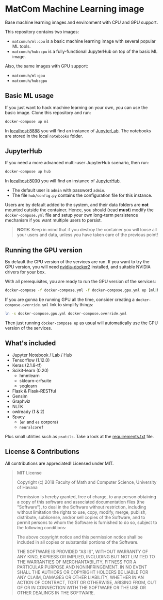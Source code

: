 # MatCom Machine Learning image

Base machine learning images and environment with CPU and GPU support.

This repository contains two images:
* `matcomuh/ml:cpu` is a basic machine learning image with several popular ML tools.
* `matcomuh/hub:cpu` is a fully-functional JupyterHub on top of the basic ML image.

Also, the same images with GPU support:
* `matcomuh/ml:gpu`
* `matcomuh/hub:gpu`

## Basic ML usage

If you just want to hack machine learning on your own, you can use the basic image.
Clone this repository and run:

```bash
docker-compose up ml
```

In [localhost:8888](http://localhost:8888) you will find an instance of [JupyterLab](https://github.com/jupyterlab/jupyterlab).
The notebooks are stored in the local `notebooks` folder.

## JupyterHub

If you need a more advanced multi-user JupyterHub scenario, then run:

```bash
docker-compose up hub
```

In [localhost:8000](http://localhost:8000) you will find an instance of [JupyterHub](https://github.com/jupyterhub/jupyterhub).
* The default user is `admin` with password `admin`.
* The file `hub/config.py` contains the configuration file for this instance.

Users are by default added to the system, and their data folders are **not** mounted outside the container.
Hence, you should (read **must**) modify the `docker-compose.yml` file and setup your own long-term persistence mechanism if you want multiple users to persist.

> **NOTE:** Keep in mind that if you destroy the container you will loose all your users and data, unless you have taken care of the previous point!

## Running the GPU version

By default the CPU version of the services are run. If you want to try the GPU version, you will need [nvidia-docker2](https://github.com/NVIDIA/nvidia-docker) installed, and suitable NVIDIA drivers for your box.

With all prerequisites, you are ready to run the GPU version of the services:

```bash
docker-compose -f docker-compose.yml -f docker-compose.gpu.yml up [ml|hub]
```

If you are gonna be running GPU all the time, consider creating a `docker-compose.override.yml` link to simplify things:

```bash
ln -s docker-compose.gpu.yml docker-compose.override.yml
```

Then just running `docker-compose up` as usual will automatically use the GPU version of the services.

## What's included

* Jupyter Notebook / Lab / Hub
* Tensorflow (1.12.0)
* Keras (2.1.6-tf)
* Scikit-learn (0.20)
  * hmmlearn
  * sklearn-crfsuite
  * seqlearn
* Flask & Flask-RESTful
* Gensim
* Graphviz
* NLTK
* owlready (1 & 2)
* Spacy
  * (`en` and `es` corpora)
  * `neuralcoref`

Plus small utilities such as `psutils`. Take a look at the [requirements.txt](requirements.txt) file.

## License & Contributions

All contributions are appreciated! Licensed under MIT.

> MIT License
>
> Copyright (c) 2018 Faculty of Math and Computer Science, University of Havana
>
> Permission is hereby granted, free of charge, to any person obtaining a copy
> of this software and associated documentation files (the "Software"), to deal
> in the Software without restriction, including without limitation the rights
> to use, copy, modify, merge, publish, distribute, sublicense, and/or sell
> copies of the Software, and to permit persons to whom the Software is
> furnished to do so, subject to the following conditions:
>
> The above copyright notice and this permission notice shall be included in all
> copies or substantial portions of the Software.
>
> THE SOFTWARE IS PROVIDED "AS IS", WITHOUT WARRANTY OF ANY KIND, EXPRESS OR
> IMPLIED, INCLUDING BUT NOT LIMITED TO THE WARRANTIES OF MERCHANTABILITY,
> FITNESS FOR A PARTICULAR PURPOSE AND NONINFRINGEMENT. IN NO EVENT SHALL THE
> AUTHORS OR COPYRIGHT HOLDERS BE LIABLE FOR ANY CLAIM, DAMAGES OR OTHER
> LIABILITY, WHETHER IN AN ACTION OF CONTRACT, TORT OR OTHERWISE, ARISING FROM,
> OUT OF OR IN CONNECTION WITH THE SOFTWARE OR THE USE OR OTHER DEALINGS IN THE
> SOFTWARE.
